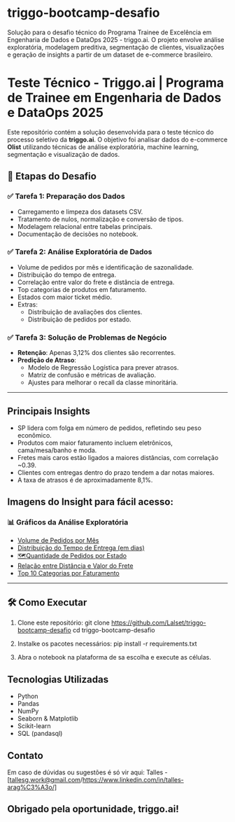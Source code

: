 # triggo-bootcamp-desafio
Solução para o desafio técnico do Programa Trainee de Excelência em Engenharia de Dados e DataOps 2025 - triggo.ai.   O projeto envolve análise exploratória, modelagem preditiva, segmentação de clientes, visualizações e geração de insights a partir de um dataset de e-commerce brasileiro.

# Teste Técnico - Triggo.ai | Programa de Trainee em Engenharia de Dados e DataOps 2025

Este repositório contém a solução desenvolvida para o teste técnico do processo seletivo da **triggo.ai**. O objetivo foi analisar dados do e-commerce **Olist** utilizando técnicas de análise exploratória, machine learning, segmentação e visualização de dados.

## 🧪 Etapas do Desafio

### ✅ Tarefa 1: Preparação dos Dados

- Carregamento e limpeza dos datasets CSV.
- Tratamento de nulos, normalização e conversão de tipos.
- Modelagem relacional entre tabelas principais.
- Documentação de decisões no notebook.

### ✅ Tarefa 2: Análise Exploratória de Dados

- Volume de pedidos por mês e identificação de sazonalidade.
- Distribuição do tempo de entrega.
- Correlação entre valor do frete e distância de entrega.
- Top categorias de produtos em faturamento.
- Estados com maior ticket médio.
- Extras:
  - Distribuição de avaliações dos clientes.
  - Distribuição de pedidos por estado.

### ✅ Tarefa 3: Solução de Problemas de Negócio

- **Retenção**: Apenas 3,12% dos clientes são recorrentes.
- **Predição de Atraso**:
  - Modelo de Regressão Logística para prever atrasos.
  - Matriz de confusão e métricas de avaliação.
  - Ajustes para melhorar o recall da classe minoritária.
---

## Principais Insights

- SP lidera com folga em número de pedidos, refletindo seu peso econômico.
- Produtos com maior faturamento incluem eletrônicos, cama/mesa/banho e moda.
- Fretes mais caros estão ligados a maiores distâncias, com correlação ~0.39.
- Clientes com entregas dentro do prazo tendem a dar notas maiores.
- A taxa de atrasos é de aproximadamente 8,1%.

## Imagens do Insight para fácil acesso:
### 📊 Gráficos da Análise Exploratória

- [Volume de Pedidos por Mês](https://github.com/Lalset/triggo-bootcamp-desafio/blob/main/images/Volume%20de%20Pedidos%20por%20M%C3%AAs.png)
- [Distribuição do Tempo de Entrega (em dias)](https://github.com/Lalset/triggo-bootcamp-desafio/blob/main/images/Distribui%C3%A7%C3%A3o%20do%20tempo%20de%20Entrega(em%20dias).png)
- [🗺Quantidade de Pedidos por Estado](https://github.com/Lalset/triggo-bootcamp-desafio/blob/main/images/Quantidade%20de%20Pedidos%20por%20Estado.png)
- [Relação entre Distância e Valor do Frete](https://github.com/Lalset/triggo-bootcamp-desafio/blob/main/images/Rela%C3%A7%C3%A3o%20entre%20dist%C3%A2ncia%20e%20valor%20do%20frete.png)
- [Top 10 Categorias por Faturamento](https://github.com/Lalset/triggo-bootcamp-desafio/blob/main/images/Top%2010%20Categorias%20por%20Faturamento.png)

---

## 🛠️ Como Executar

1. Clone este repositório:
git clone https://github.com/Lalset/triggo-bootcamp-desafio
cd triggo-bootcamp-desafio

2. Instalke os pacotes necessários:
pip install -r requirements.txt

3. Abra o notebook na plataforma de sa escolha e execute as células.

## Tecnologias Utilizadas
- Python
- Pandas
- NumPy
- Seaborn & Matplotlib
- Scikit-learn
- SQL (pandasql)

## Contato
Em caso de dúvidas ou sugestões é só vir aqui:
Talles - [tallesg.work@gmail.com/https://www.linkedin.com/in/talles-arag%C3%A3o/]

## Obrigado pela oportunidade, triggo.ai!




